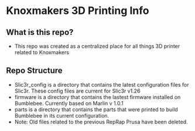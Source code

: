 # Knoxmakers 3D Printing Info
## What is this repo?
* This repo was created as a centralized place for all things 3D printer related to Knoxmakers

## Repo Structure

* Slic3r_config is a directory that contains the latest configuration files for Slic3r.  These config files are current for Slic3r v1.26
* firmware is a directory that contains the lastest firmware installed on Bumblebee.  Currently based on Marlin v 1.0.1
* parts is a directory that contains the parts that were printed to build Bumblebee in its current configuration.
* Note: Old files related to the previous RepRap Prusa have been deleted.

